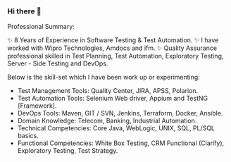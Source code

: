 ### Hi there 👋

<!--
**shantanuchandalia/shantanuchandalia** is a ✨ _special_ ✨ repository because its `README.md` (this file) appears on your GitHub profile.

Here are some ideas to get you started:

- 🔭 I’m currently working on ...
- 🌱 I’m currently learning ...
- 👯 I’m looking to collaborate on ...
- 🤔 I’m looking for help with ...
- 💬 Ask me about ...
- 📫 How to reach me: ...
- 😄 Pronouns: ...
- ⚡ Fun fact: ...
-->
Professional Summary: 

✨ 8 Years of Experience in Software Testing & Test Automation. 
✨ I have worked with Wipro Technologies, Amdocs and ifm. 
✨ Quality Assurance professional skilled in Test Planning, Test Automation, Exploratory Testing, Server - Side Testing and DevOps.


Below is the skill-set which I have been work up or experimenting: 

- Test Management Tools: Quality Center, JIRA, APSS, Polarion.
- Test Automation Tools: Selenium Web driver, Appium and TestNG [Framework].
- DevOps Tools: Maven, GIT / SVN, Jenkins, Terraform, Docker, Ansible.
- Domain Knowledge: Telecom, Banking, Industrial Automation.
- Technical Competencies: Core Java, WebLogic, UNIX, SQL, PL/SQL basics.
- Functional Competencies: White Box Testing, CRM Functional (Clarify), Exploratory Testing, Test Strategy.
